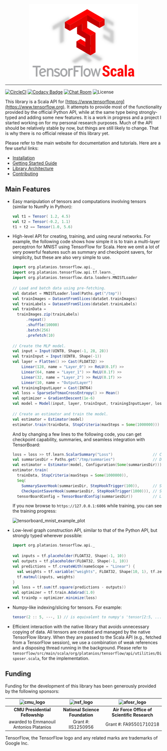 <div align="center">
  <img src="https://raw.githubusercontent.com/eaplatanios/tensorflow_scala/master/docs/images/logo.png"><br>
</div>

-----------------

[![CircleCI](https://img.shields.io/circleci/project/github/eaplatanios/tensorflow_scala.svg?style=for-the-badge)](https://circleci.com/gh/eaplatanios/tensorflow_scala/tree/master)
[![Codacy Badge](https://img.shields.io/codacy/grade/7fae7fba84df4831a80bc20c3bd021df.svg?style=for-the-badge)](https://www.codacy.com/app/eaplatanios/tensorflow_scala?utm_source=github.com&amp;utm_medium=referral&amp;utm_content=eaplatanios/tensorflow_scala&amp;utm_campaign=Badge_Grade)
[![Chat Room](https://img.shields.io/gitter/room/nwjs/nw.js.svg?style=for-the-badge)](https://gitter.im/eaplatanios/tensorflow_scala?utm_source=badge&utm_medium=badge&utm_campaign=pr-badge&utm_content=badge)
![License](https://img.shields.io/github/license/eaplatanios/tensorflow_scala.svg?style=for-the-badge)

This library is a Scala API for [https://www.tensorflow.org](https://www.tensorflow.org). It attempts to provide most of 
the functionality provided by the official Python API, while at the same type being strongly-typed and adding some new 
features. It is a work in progress and a project I started working on for my personal research purposes. Much of the API 
should be relatively stable by now, but things are still likely to change. That is why there is no official release of 
this library yet.

Please refer to the main website for documentation and tutorials. Here
are a few useful links:

  - [Installation](https://eaplatanios.github.io/tensorflow_scala/installation.html)
  - [Getting Started Guide](https://eaplatanios.github.io/tensorflow_scala/getting_started.html)
  - [Library Architecture](https://eaplatanios.github.io/tensorflow_scala/architecture.html)
  - [Contributing](https://eaplatanios.github.io/tensorflow_scala/contributing.html)

## Main Features

- Easy manipulation of tensors and computations involving tensors (similar to NumPy in Python):
  
  ```scala
  val t1 = Tensor( 1.2, 4.5)
  val t2 = Tensor(-0.2, 1.1)
  t1 + t2 == Tensor(1.0, 5.6)
  ```
  
- High-level API for creating, training, and using neural networks. For example, the following code shows how simple it 
  is to train a multi-layer perceptron for MNIST using TensorFlow for Scala. Here we omit a lot of very powerful 
  features such as summary and checkpoint savers, for simplicity, but these are also very simple to use.
    
  ```scala
  import org.platanios.tensorflow.api._
  import org.platanios.tensorflow.api.tf.learn._
  import org.platanios.tensorflow.data.loaders.MNISTLoader
  
  // Load and batch data using pre-fetching.
  val dataSet = MNISTLoader.load(Paths.get("/tmp"))
  val trainImages = DatasetFromSlices(dataSet.trainImages)
  val trainLabels = DatasetFromSlices(dataSet.trainLabels)
  val trainData =
    trainImages.zip(trainLabels)
        .repeat()
        .shuffle(10000)
        .batch(256)
        .prefetch(10)
  
  // Create the MLP model.
  val input = Input(UINT8, Shape(-1, 28, 28))
  val trainInput = Input(UINT8, Shape(-1))
  val layer = Flatten() >> Cast(FLOAT32) >> 
      Linear(128, name = "Layer_0") >> ReLU(0.1f) >>
      Linear(64, name = "Layer_1") >> ReLU(0.1f) >>
      Linear(32, name = "Layer_2") >> ReLU(0.1f) >>
      Linear(10, name = "OutputLayer")
  val trainingInputLayer = Cast(INT64)
  val loss = SparseSoftmaxCrossEntropy() >> Mean()
  val optimizer = GradientDescent(1e-6)
  val model = Model(input, layer, trainInput, trainingInputLayer, loss, optimizer)
  
  // Create an estimator and train the model.
  val estimator = Estimator(model)
  estimator.train(trainData, StopCriteria(maxSteps = Some(1000000)))
  ```
  
  And by changing a few lines to the following code, you can get checkpoint capability, summaries, and seamless 
  integration with TensorBoard:
  
  ```scala
  loss = loss >> tf.learn.ScalarSummary("Loss")                  // Collect loss summaries for plotting
  val summariesDir = Paths.get("/tmp/summaries")                 // Directory in which to save summaries and checkpoints
  val estimator = Estimator(model, Configuration(Some(summariesDir)))
  estimator.train(
    trainData, StopCriteria(maxSteps = Some(1000000)),
    Seq(
      SummarySaverHook(summariesDir, StepHookTrigger(100)),      // Save summaries every 1000 steps
      CheckpointSaverHook(summariesDir, StepHookTrigger(1000))), // Save checkpoint every 1000 steps
    tensorBoardConfig = TensorBoardConfig(summariesDir))         // Launch TensorBoard server in the background
  ```
  
  If you now browse to `https://127.0.0.1:6006` while training, you can see the training progress:
  
  <img src="https://eaplatanios.github.io/tensorflow_scala/img/tensorboard_mnist_example_plot.png" alt="tensorboard_mnist_example_plot" width="600px">

- Low-level graph construction API, similar to that of the Python API, but strongly typed wherever possible:

  ```scala
  import org.platanios.tensorflow.api._
  
  val inputs = tf.placeholder(FLOAT32, Shape(-1, 10))
  val outputs = tf.placeholder(FLOAT32, Shape(-1, 10))
  val predictions = tf.createWith(nameScope = "Linear") {
    val weights = tf.variable("weights", FLOAT32, Shape(10, 1), tf.zerosInitializer)
    tf.matmul(inputs, weights)
  }
  val loss = tf.sum(tf.square(predictions - outputs))
  val optimizer = tf.train.AdaGrad(1.0)
  val trainOp = optimizer.minimize(loss)
  ```

- Numpy-like indexing/slicing for tensors. For example:
  
  ```scala
  tensor(2 :: 5, ---, 1) // is equivalent to numpy's 'tensor[2:5, ..., 1]'
  ```
  
- Efficient interaction with the native library that avoids unnecessary copying of data. All tensors are created and 
  managed by the native TensorFlow library. When they are passed to the Scala API (e.g., fetched from a TensorFlow 
  session), we use a combination of weak references and a disposing thread running in the background. Please refer to 
  `tensorflow/src/main/scala/org/platanios/tensorflow/api/utilities/Disposer.scala`, for the implementation.

## Funding

Funding for the development of this library has been generously provided by the following sponsors:

|<img src="https://eaplatanios.github.io/tensorflow_scala/img/cmu_logo.svg" alt="cmu_logo" width="200px" height="150px">|<img src="https://eaplatanios.github.io/tensorflow_scala/img/nsf_logo.svg" alt="nsf_logo" width="150px" height="150px">|<img src="https://eaplatanios.github.io/tensorflow_scala/img/afosr_logo.gif" alt="afosr_logo" width="150px" height="150px">|
|:---------------------------------------:|:---------------------------------:|:-----------------------------------------------:|
| **CMU Presidential Fellowship**         | **National Science Foundation**   | **Air Force Office of Scientific Research**     | 
| awarded to Emmanouil Antonios Platanios | Grant #: IIS1250956               | Grant #: FA95501710218                          |

TensorFlow, the TensorFlow logo and any related marks are trademarks of Google Inc.

<!---

## Supported Features

  - [ ] Session execution context (I'm not sure if that's good to have)
  - [ ] Session reset functionality
  - [ ] Variables slicing
  - [ ] Slice assignment
  - [x] Support for all data types
  - [ ] tfdbg / debugging support
  - [ ] tfprof / op statistics collection

## Some TODOs

- Switch to using JUnit for all tests.
- Add convenience implicit conversions for shapes (e.g., from tuples or sequences of integers).
- Create a "Scope" class and companion object.
- Variables API:
  - Clean up the implementation of variable scopes and stores and integrate it with "Scope".
  - Make 'PartitionedVariable' extend 'Variable'.
  - After that change, all 'getPartitionedVariable' methods can be integrated with the 'getVariable' methods, which will 
    simplify the variables API.
- Switch to using "Seq" instead of "Array" wherever possible.
- Op creation:
  - Reset default graph
  - Register op statistics
- Fix Travis CI support (somehow load the native library)

- Website margins are a little large relative to the content in mobile
- Make the code blocks scroll rather than wrap

```bash
find . -name '*.h' | cpio -pdmu ../tensorflow_scala/jni/src/main/native/include/
```

-->
